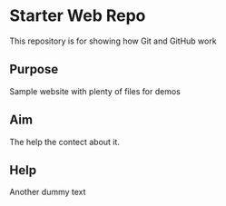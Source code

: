 # Starter Web Repo

This repository is for showing how Git and GitHub work

## Purpose

Sample website with plenty of files for demos

## Aim

The help the contect about it.

## Help
Another dummy text